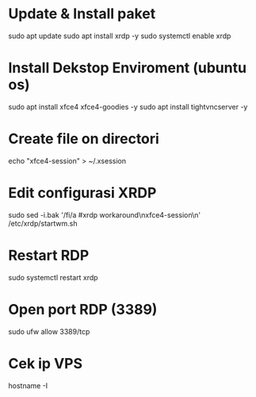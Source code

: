 # Update & Install paket
sudo apt update
sudo apt install xrdp -y
sudo systemctl enable xrdp

# Install Dekstop Enviroment (ubuntu os)

sudo apt install xfce4 xfce4-goodies -y
sudo apt install tightvncserver -y

# Create file on directori
echo "xfce4-session" > ~/.xsession

# Edit configurasi XRDP
sudo sed -i.bak '/fi/a #xrdp workaround\nxfce4-session\n' /etc/xrdp/startwm.sh

# Restart RDP
sudo systemctl restart xrdp

# Open port RDP (3389)
sudo ufw allow 3389/tcp
# Cek ip VPS
hostname -I
